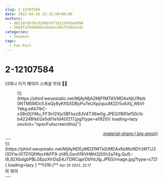 ```yaml
---
slug: 2-12107584
date: 2022-04-20 22:16:50+09:00
authors:
  - d8218fdbf8c0100bf471d21df6ded990
  - 56bdfafb606d9ce1b4ecdd572595e242
categories:
  - Seoyeon
tags:
  - Fan Post
---
```


# 2-12107584

<div class="post-container" markdown="1">
<div class="content-container md-sidebar__scrollwrap" markdown="1">

더여니 이거 해야지 스페셜 무대 🤟🏻
<figure markdown="1">
![](https://phinf.wevpstatic.net/MjAyMjA2MjFfMTA1/MDAxNjU1Nzk0NTM5MDc5.EeQy8yKflSXDByPu7eUXpzquuM2Zr5vAXIj_WbVIYekg.eAb7IbC-x38nDjYMu_FF3trI2Xjx5BFkxz9JV4TX6w0g.JPEG/f891ef50c1cb42248fe02e5d01e1d40f217.jpg?type=e1920){ loading=lazy onclick="openFullscreen(this)"}
</figure>


</div>
</div>

<div style="text-align: right;" markdown="1">
<a href="https://weverse.io/fromis9/fanpost/2-12107584" style="text-align: right;">:material-share:{.big-emoji}</a>
</div>
---

<div class="comments-container md-sidebar__scrollwrap" markdown="1">
<div class="comment" markdown="1">
<div class='id-container' markdown="1">
![](https://phinf.wevpstatic.net/MjAyNDEyMDZfMTk0/MDAxNzMzNDYzMTU3ODYw.tGTD1QfitfecHkFF9-zI4fL0xnXf8VH8ht2j5Xh2a74g.QufL-i9_92XbdgbPBLGEpzXIrDqS4JTDRCqprDbYdJIg.JPEG/image.jpg?type=s72){ loading=lazy }
**<span class="artist">더여니</span>** <small>Apr 20 2022, 22:17</small><br>
</div>
<div class='comment-body' markdown="1">
와 뭐야
</div>
</div>
</div>
---
